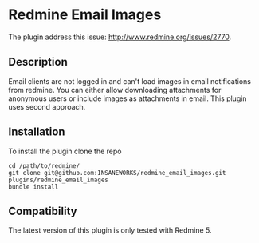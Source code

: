# Redmine Email Images

The plugin address this issue: http://www.redmine.org/issues/2770. 

## Description

Email clients are not logged in and can't load images in email notifications
from redmine. You can either allow downloading attachments for anonymous
users or include images as attachments in email. This plugin uses second 
approach.

## Installation

To install the plugin clone the repo

```
cd /path/to/redmine/
git clone git@github.com:INSANEWORKS/redmine_email_images.git plugins/redmine_email_images
bundle install
```

## Compatibility

The latest version of this plugin is only tested with Redmine 5.
